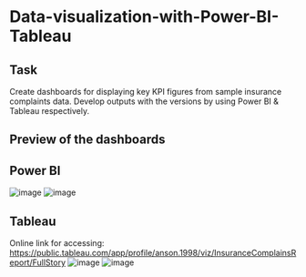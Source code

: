 # Data-visualization-with-Power-BI-Tableau

## Task
Create dashboards for displaying key KPI figures from sample insurance complaints data. Develop outputs with the versions by using Power BI &amp; Tableau respectively.

## Preview of the dashboards

## Power BI
![image](https://user-images.githubusercontent.com/108044333/175336600-1d523300-ab53-41bf-bad7-46e97785db85.png)
![image](https://user-images.githubusercontent.com/108044333/175894953-3623096b-c686-4c29-bf17-2dc01525e265.png)


## Tableau
Online link for accessing: https://public.tableau.com/app/profile/anson.1998/viz/InsuranceComplainsReport/FullStory
![image](https://user-images.githubusercontent.com/108044333/175338494-ba021a01-79bd-49dc-a5b7-b7c9e09bba1d.png)
![image](https://user-images.githubusercontent.com/108044333/175340841-352caab8-7775-4a74-a6ba-f0d8a40d82fd.png)

